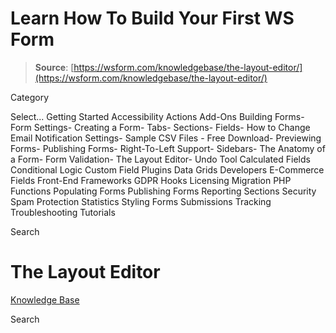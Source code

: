 # Learn How To Build Your First WS Form

> **Source**: [https://wsform.com/knowledgebase/the-layout-editor/](https://wsform.com/knowledgebase/the-layout-editor/)


Category

Select...
 Getting Started Accessibility Actions Add-Ons Building Forms- Form Settings- Creating a Form- Tabs- Sections- Fields- How to Change Email Notification Settings- Sample CSV Files - Free Download- Previewing Forms- Publishing Forms- Right-To-Left Support- Sidebars- The Anatomy of a Form- Form Validation- The Layout Editor- Undo Tool Calculated Fields Conditional Logic Custom Field Plugins Data Grids Developers E-Commerce Fields Front-End Frameworks GDPR Hooks Licensing Migration PHP Functions Populating Forms Publishing Forms Reporting Sections Security Spam Protection Statistics Styling Forms Submissions Tracking Troubleshooting Tutorials

Search

# The Layout Editor

 

[Knowledge Base](https://wsform.com/knowledgebase/)

Search

